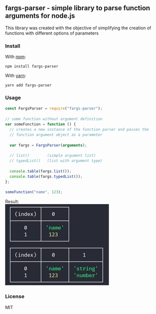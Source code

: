 ## fargs-parser - simple library to parse function arguments for node.js

This library was created with the objective of simplifying the creation of functions with different options of parameters

### Install

With [npm](https://npmjs.org/):

```shell
npm install fargs-parser
```

With [yarn](https://yarnpkg.com/en/):

```shell
yarn add fargs-parser
```

### Usage

```js
const FargsParser = require("fargs-parser");

// some function without argument definition
var someFunction = function () {
  // creates a new instance of the function parser and passes the
  // function argument object as a parameter

  var fargs = FargsParser(arguments);

  // list()        (simple argument list)
  // typedList()   (list with argument type)

  console.table(fargs.list());
  console.table(fargs.typedList());
};

someFunction("name", 123);
```

<span> Result: </span> <br />
![example](https://github.com/vivianeflowt/fargs-parser/blob/main/examples/example.png)

### License

MIT

